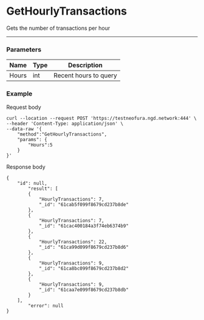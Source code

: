 # GetHourlyTransactions
Gets the number of transactions per hour
<hr>

### Parameters

|    Name    | Type | Description |
| ---------- | --- |    ------    |
| Hours      | int| Recent hours to query |


### Example

Request body

```
curl --location --request POST 'https://testneofura.ngd.network:444' \
--header 'Content-Type: application/json' \
--data-raw '{
    "method":"GetHourlyTransactions",
    "params": {
        "Hours":5
    }
}'
```
Response body

```json5
{
    "id": null,
        "result": [
        {
            "HourlyTransactions": 7,
            "_id": "61cab5f099f8679cd237b8de"
        },
        {
            "HourlyTransactions": 7,
            "_id": "61cac400184a3f74eb6374b9"
        },
        {
            "HourlyTransactions": 22,
            "_id": "61ca99d099f8679cd237b8d6"
        },
        {
            "HourlyTransactions": 9,
            "_id": "61ca8bc099f8679cd237b8d2"
        },
        {
            "HourlyTransactions": 9,
            "_id": "61caa7e099f8679cd237b8db"
        }
    ],
        "error": null
}
```
